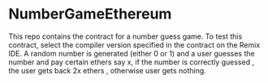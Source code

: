 # NumberGameEthereum
This repo contains the contract for a number guess game. To test this contract, select the compiler version specified in the contract on the Remix IDE.
A random number is generated (either 0 or 1) and a user guesses the number and pay certain ethers say x, if the number is correctly guessed , the user gets back 2x ethers , otherwise user gets nothing.
